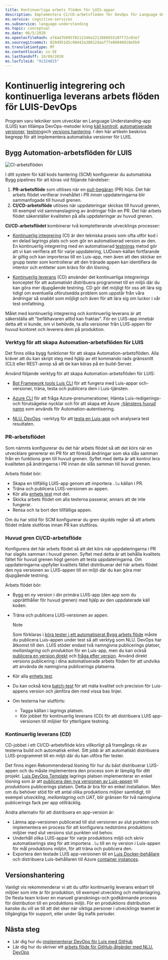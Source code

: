 ```yaml
---
title: Kontinuerliga arbets flöden för LUIS-appar
description: Implementera CI/CD-arbetsflöden för DevOps för Language Understanding (LUIS).
ms.service: cognitive-services
ms.subservice: language-understanding
ms.topic: conceptual
ms.date: 06/5/2020
ms.openlocfilehash: a74ad7b995f0112346e2212866655107f72c03e7
ms.sourcegitcommit: 829d951d5c90442a38012daaf77e86046018e5b9
ms.translationtype: MT
ms.contentlocale: sv-SE
ms.lasthandoff: 10/09/2020
ms.locfileid: "91324815"
---
```

# <a name="continuous-integration-and-continuous-delivery-workflows-for-luis-devops"></a>Kontinuerlig integrering och kontinuerliga leverans arbets flöden för LUIS-DevOps

Program varu tekniker som utvecklar en Language Understanding-app (LUIS) kan tillämpa DevOps-metoder kring [käll kontroll](luis-concept-devops-sourcecontrol.md), [automatiserade versioner](luis-concept-devops-automation.md), [testning](luis-concept-devops-testing.md)och [versions hantering](luis-concept-devops-automation.md#release-management). I den här artikeln beskrivs begrepp för att implementera automatiska versioner för LUIS.

## <a name="build-automation-workflows-for-luis"></a>Bygg Automation-arbetsflöden för LUIS

![CI-arbetsflöden](./media/luis-concept-devops-automation/luis-automation.png)

I ditt system för käll kods hantering (SCM) konfigurerar du automatiska Bygg pipelines för att köras vid följande händelser:

1. **PR-arbetsflöde** som utlöses när en [pull-begäran](https://help.github.com/github/collaborating-with-issues-and-pull-requests/about-pull-requests) (PR) höjs. Det här arbets flödet verifierar innehållet i PR *innan* uppdateringarna blir sammanfogade till huvud grenen.
1. **CI/CD-arbetsflöde** utlöses när uppdateringar skickas till huvud grenen, till exempel vid sammanslagning av ändringar från en PR. Det här arbets flödet säkerställer kvaliteten på alla uppdateringar av huvud grenen.

**CI/CD-arbetsflödet** kombinerar två kompletterande utvecklings processer:

* [Kontinuerlig integrering](https://docs.microsoft.com/azure/devops/learn/what-is-continuous-integration) (CI) är den tekniska praxis som ofta utför kod i en delad lagrings plats och som gör en automatiserad version av den. En kontinuerlig integrering med en automatiserad [testnings](luis-concept-devops-testing.md) metod gör att vi kan verifiera att för varje uppdatering, LUDown-källan fortfarande är giltig och kan importeras till en Luis-app, men även att den skickar en grupp tester som kontrollerar att den tränade appen kan identifiera de intentor och entiteter som krävs för din lösning.

* [Kontinuerlig leverans](https://docs.microsoft.com/azure/devops/learn/what-is-continuous-delivery) (CD) använder det kontinuerliga integrerings konceptet för att automatiskt distribuera programmet till en miljö där du kan göra mer djupgående testning. CD gör det möjligt för oss att lära sig tidigt om eventuella oförutsedda problem som uppstår från våra ändringar så snabbt som möjligt och även för att lära sig om luckor i vår test omfattning.

Målet med kontinuerlig integrering och kontinuerlig leverans är att säkerställa att "befälhavaren alltid kan fraktas". För en LUIS-app innebär detta att vi kunde, om vi behövde, ta alla versioner från LUIS-appen för huvud kontoret och leverera dem på produktion.

### <a name="tools-for-building-automation-workflows-for-luis"></a>Verktyg för att skapa Automation-arbetsflöden för LUIS

Det finns olika bygg funktioner för att skapa Automation-arbetsflöden. Alla kräver att du kan skript steg med hjälp av ett kommando rads gränssnitt (CLI) eller REST-anrop så att de kan köras på en build-Server.

Använd följande verktyg för att skapa Automation-arbetsflöden för LUIS:

* [Bot Framework tools Luis CLI](https://github.com/microsoft/botbuilder-tools/tree/master/packages/LUIS) för att fungera med Luis-appar och-versioner, träna, testa och publicera dem i Luis-tjänsten.

* [Azure CLI](https://docs.microsoft.com/cli/azure/?view=azure-cli-latest) för att fråga Azure-prenumerationer, Hämta Luis-redigerings-och förutsägelse nycklar och för att skapa ett Azure [-tjänstens huvud namn](https://docs.microsoft.com/cli/azure/ad/sp?view=azure-cli-latest) som används för Automation-autentisering.

* [NLU. DevOps](https://github.com/microsoft/NLU.DevOps) -verktyg för att [testa en Luis-app](luis-concept-devops-testing.md) och analysera test resultaten.

### <a name="the-pr-workflow"></a>PR-arbetsflödet

Som nämnts konfigurerar du det här arbets flödet så att det körs när en utvecklare genererar en PR för att föreslå ändringar som ska slås samman från en funktions gren till huvud grenen. Syftet med detta är att kontrol lera kvaliteten på ändringarna i PR innan de slås samman till huvud grenen.

Arbets flödet bör:

* Skapa en tillfällig LUIS-app genom att importera `.lu` källan i PR.
* Träna och publicera LUIS-versionen av appen.
* Kör alla [enhets test](luis-concept-devops-testing.md) mot det.
* Skicka arbets flödet om alla testerna passerar, annars att de inte fungerar.
* Rensa och ta bort den tillfälliga appen.

Om du har stöd för SCM konfigurerar du gren skydds regler så att arbets flödet måste slutföras innan PR kan slutföras.

### <a name="the-master-branch-cicd-workflow"></a>Huvud gren CI/CD-arbetsflöde

Konfigurera det här arbets flödet så att det körs när uppdateringarna i PR har slagits samman i huvud grenen. Syftet med detta är att behålla kvalitets fältet för huvud grenen högt genom att testa uppdateringarna. Om uppdateringarna uppfyller kvalitets fältet distribuerar det här arbets flödet den nya versionen av LUIS-appen till en miljö där du kan göra mer djupgående testning.

Arbets flödet bör:

* Bygg en ny version i din primära LUIS-app (den app som du upprätthåller för huvud grenen) med hjälp av den uppdaterade käll koden.

* Träna och publicera LUIS-versionen av appen.

  > [!NOTE]
  > Som förklaras i [köra tester i ett automatiserat Bygg arbets flöde](luis-concept-devops-testing.md#running-tests-in-an-automated-build-workflow) måste du publicera Luis-appen under test så att verktyg som NLU. DevOps har åtkomst till den. LUIS stöder endast två namngivna publicerings platser, *mellanlagring* och *produktion* för en Luis-app, men du kan också [publicera en version direkt](https://github.com/microsoft/botframework-cli/blob/master/packages/luis/README.md#bf-luisapplicationpublish) och [fråga efter version](https://docs.microsoft.com/azure/cognitive-services/luis/luis-migration-api-v3#changes-by-slot-name-and-version-name). Använd direkt versions publicering i dina automatiserade arbets flöden för att undvika att använda de namngivna publicerings platserna.

* Kör alla [enhets test](luis-concept-devops-testing.md).

* Du kan också köra [batch-test](luis-concept-devops-testing.md#how-to-do-unit-testing-and-batch-testing) för att mäta kvalitet och precision för Luis-appens version och jämföra den med vissa bas linjer.

* Om testerna har slutförts:
  * Tagga källan i lagrings platsen.
  * Kör jobbet för kontinuerlig leverans (CD) för att distribuera LUIS app-versionen till miljöer för ytterligare testning.

### <a name="continuous-delivery-cd"></a>Kontinuerlig leverans (CD)

CD-jobbet i ett CI/CD-arbetsflöde körs villkorligt på framgångs rik av testerna build och automatisk enhet. Sitt jobb är att automatiskt distribuera LUIS-programmet till en miljö där du kan utföra fler tester.

Det finns ingen Rekommenderad lösning för hur du bäst distribuerar LUIS-appen och du måste implementera den process som är lämplig för ditt projekt. [Luis DevOps Template](https://github.com/Azure-Samples/LUIS-DevOps-Template) lagrings platsen implementerar en enkel lösning som är att [publicera den nya versionen av Luis-appen](https://docs.microsoft.com/azure/cognitive-services/luis/luis-how-to-publish-app) till *produktions* publicerings platsen. Detta är bra för en enkel installation. Men om du behöver stöd för ett antal olika produktions miljöer samtidigt, till exempel *utveckling*, *mellanlagring* och *UAT*, blir gränsen för två namngivna publicerings fack per app otillräcklig.

Andra alternativ för att distribuera en app-version är:

* Lämna app-versionen publicerad till slut versionen av slut punkten och implementera en process för att konfigurera nedströms produktions miljöer med slut versions slut punkten vid behov.
* Underhåll olika LUIS-appar för varje produktions miljö och skriv automatiserings steg för att importera `.lu` till en ny version i Luis-appen för mål produktions miljön, för att träna och publicera den.
* Exportera den testade LUIS app-versionen till en [Luis Docker-behållare](https://docs.microsoft.com/azure/cognitive-services/luis/luis-container-howto?tabs=v3) och distribuera Luis-behållaren till Azure [container instances](https://docs.microsoft.com/azure/container-instances/).

## <a name="release-management"></a>Versionshantering

Vanligt vis rekommenderar vi att du utför kontinuerlig leverans enbart till miljöer som inte är för produktion, till exempel utveckling och mellanlagring. De flesta team kräver en manuell gransknings-och godkännande process för distribution till en produktions miljö. För en produktions distribution kanske du vill se till att det sker när viktiga personer i utvecklings teamet är tillgängliga för support, eller under låg trafik perioder.

## <a name="next-steps"></a>Nästa steg

* Lär dig hur du [implementerar DevOps för Luis med GitHub](luis-how-to-devops-with-github.md)
* Lär dig hur du skriver ett [arbets flöde för GitHub-åtgärder med NLU. DevOps](https://github.com/Azure-Samples/LUIS-DevOps-Template/blob/master/docs/4-pipeline.md)
